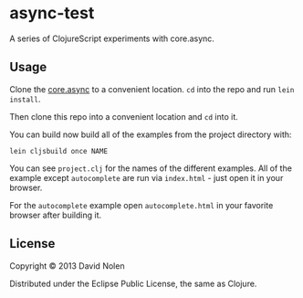# async-test

A series of ClojureScript experiments with core.async.

## Usage

Clone the [core.async](https://github.com/clojure/core.async) to a
convenient location. `cd` into the repo and run `lein install`.

Then clone this repo into a convenient location and `cd` into it.

You can build now build all of the examples from the project directory
with:

```
lein cljsbuild once NAME
```

You can see `project.clj` for the names of the different examples. All
of the example except `autocomplete` are run via `index.html` - just
open it in your browser.

For the `autocomplete` example open `autocomplete.html` in your
favorite browser after building it.

## License

Copyright © 2013 David Nolen

Distributed under the Eclipse Public License, the same as Clojure.

